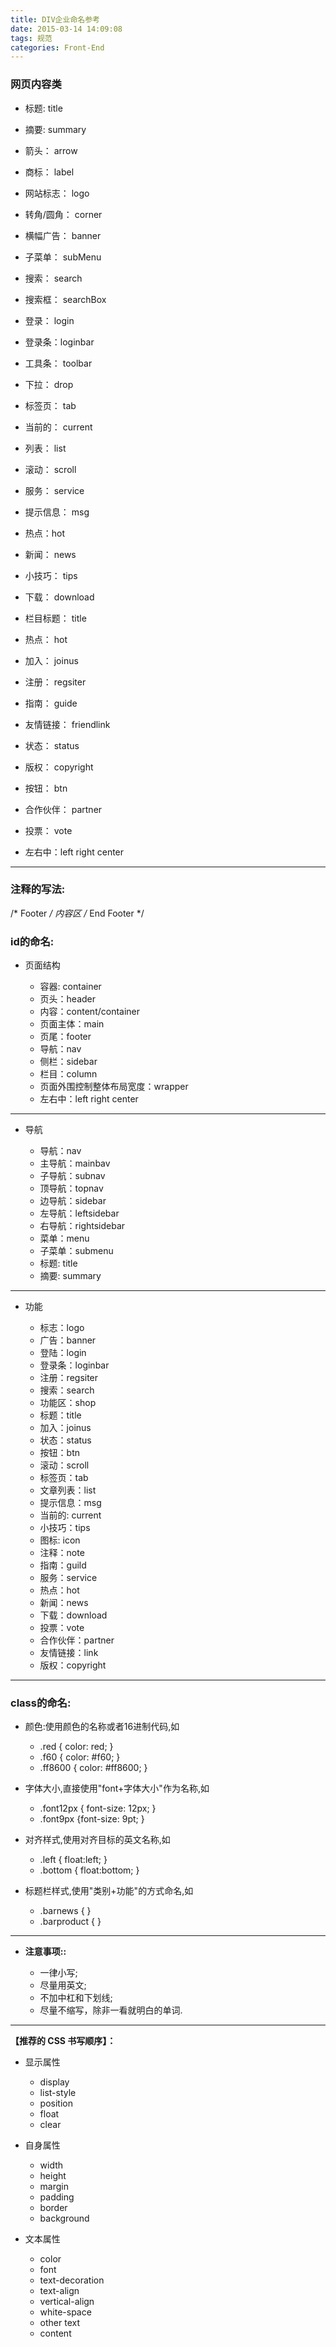 ```yaml
---
title: DIV企业命名参考
date: 2015-03-14 14:09:08
tags: 规范
categories: Front-End
---
```



### **网页内容类**
<!--more-->
- 标题: title
- 摘要: summary
- 箭头： arrow
- 商标： label
- 网站标志： logo
- 转角/圆角： corner
- 横幅广告： banner
- 子菜单： subMenu
- 搜索： search
- 搜索框： searchBox
- 登录： login
- 登录条：loginbar
- 工具条： toolbar
- 下拉： drop
- 标签页： tab
- 当前的： current
- 列表： list


- 滚动： scroll
- 服务： service
- 提示信息： msg
- 热点：hot
- 新闻： news
- 小技巧： tips
- 下载： download
- 栏目标题： title
- 热点： hot
- 加入： joinus
- 注册： regsiter
- 指南： guide
- 友情链接： friendlink
- 状态： status
- 版权： copyright
- 按钮： btn
- 合作伙伴： partner
- 投票： vote
- 左右中：left right center

--- 
### **注释的写法:**

/* Footer */
内容区
/* End Footer */

### **id的命名:**

- 页面结构

    - 容器: container
    - 页头：header
    - 内容：content/container
    - 页面主体：main
    - 页尾：footer
    - 导航：nav
    - 侧栏：sidebar
    - 栏目：column
    - 页面外围控制整体布局宽度：wrapper
    - 左右中：left right center
    
---
- 导航

    - 导航：nav
    - 主导航：mainbav
    - 子导航：subnav
    - 顶导航：topnav
    - 边导航：sidebar
    - 左导航：leftsidebar
    - 右导航：rightsidebar
    - 菜单：menu
    - 子菜单：submenu
    - 标题: title
    - 摘要: summary

---
- 功能

    - 标志：logo
    - 广告：banner
    - 登陆：login
    - 登录条：loginbar
    - 注册：regsiter
    - 搜索：search
    - 功能区：shop
    - 标题：title
    - 加入：joinus
    - 状态：status
    - 按钮：btn
    - 滚动：scroll
    - 标签页：tab
    - 文章列表：list
    - 提示信息：msg
    - 当前的: current
    - 小技巧：tips
    - 图标: icon
    - 注释：note
    - 指南：guild
    - 服务：service
    - 热点：hot
    - 新闻：news
    - 下载：download
    - 投票：vote
    - 合作伙伴：partner
    - 友情链接：link
    - 版权：copyright
    
---

### **class的命名:**

- 颜色:使用颜色的名称或者16进制代码,如

    - .red { color: red; }
    - .f60 { color: #f60; }
    - .ff8600 { color: #ff8600; }

- 字体大小,直接使用"font+字体大小"作为名称,如

    - .font12px { font-size: 12px; }
    - .font9px {font-size: 9pt; }

- 对齐样式,使用对齐目标的英文名称,如

    - .left { float:left; }
    - .bottom { float:bottom; }

- 标题栏样式,使用"类别+功能"的方式命名,如

    - .barnews { }
    - .barproduct { }

---
- **注意事项::**

    - 一律小写;
    - 尽量用英文;
    - 不加中杠和下划线;
    - 尽量不缩写，除非一看就明白的单词.

---
**【推荐的 CSS 书写顺序】：**

- 显示属性

    - display
    - list-style
    - position
    - float
    - clear

- 自身属性

    - width
    - height
    - margin
    - padding
    - border
    - background

- 文本属性

    - color
    - font
    - text-decoration
    - text-align
    - vertical-align
    - white-space
    - other text
    - content
